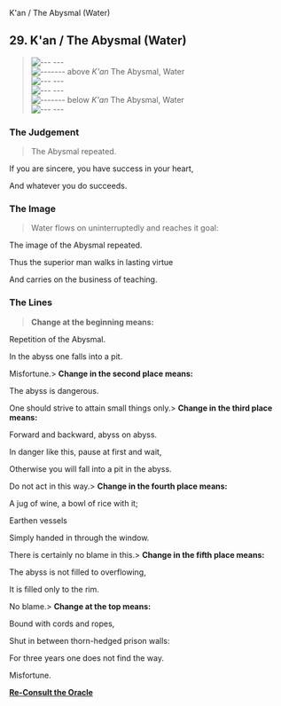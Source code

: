 K'an / The Abysmal (Water)
## 29. K'an / The Abysmal (Water)
> ![--- ---](../images/yinU.gif)   
> ![-------](../images/yangU.gif) above _K'an_ The Abysmal, Water  
> ![--- ---](../images/yinU.gif)   
> ![--- ---](../images/yinU.gif)   
> ![-------](../images/yangU.gif) below _K'an_ The Abysmal, Water  
> ![--- ---](../images/yinU.gif)
### The Judgement
> The Abysmal repeated.  
>  If you are sincere, you have success in your heart,  
>  And whatever you do succeeds.
### The Image
> Water flows on uninterruptedly and reaches it goal:  
>  The image of the Abysmal repeated.  
>  Thus the superior man walks in lasting virtue  
>  And carries on the business of teaching.
### The Lines
> **Change at the beginning means:**  
>  Repetition of the Abysmal.  
>  In the abyss one falls into a pit.  
>  Misfortune.> **Change in the second place means:**  
>  The abyss is dangerous.  
>  One should strive to attain small things only.> **Change in the third place means:**  
>  Forward and backward, abyss on abyss.  
>  In danger like this, pause at first and wait,  
>  Otherwise you will fall into a pit in the abyss.  
>  Do not act in this way.> **Change in the fourth place means:**  
>  A jug of wine, a bowl of rice with it;  
>  Earthen vessels  
>  Simply handed in through the window.  
>  There is certainly no blame in this.> **Change in the fifth place means:**  
>  The abyss is not filled to overflowing,  
>  It is filled only to the rim.  
>  No blame.> **Change at the top means:**  
>  Bound with cords and ropes,  
>  Shut in between thorn-hedged prison walls:  
>  For three years one does not find the way.  
>  Misfortune.

**[Re-Consult the Oracle](../index.html)**

